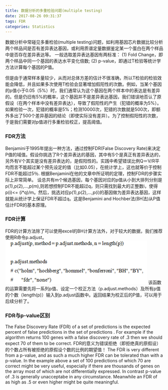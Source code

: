 ```yaml
---
title: 数据分析的多重检验问题(multiple testing)
date: 2017-08-26 09:31:37
tags: FDR
categories: Statistics
---
```

数据分析中常碰见多重检验(multiple testing)问题，如利用基因芯片数据比较分析两个样品间是否有差异表达基因，或利用质谱定量数据鉴定某一个蛋白在两个样品中是否存在差异表达等。
一般选取差异表达基因有两标准：
(1) Fold Change，即两个样品中同一个基因的表达水平变化倍数; 
(2) p-value，即通过T检验等统计学方法计算每个基因的P值。
<!--more-->
但是由于通常样本量较少，从而对总体方差的估计不很准确，所以T检验的检验效能会降低，并且如果多次使用T检验会显著增加假阳性的次数。例如，当某个基因的p值小于0.05（5%）时，我们通常认为这个基因在两个样本中的表达是有差异的。但是仍旧有5%的概率，这个基因并不是差异表达基因，我们错误地否认了原假设（在两个样本中没有差异表达），导致了假阳性的产生（犯错的概率为5%）。
如果检验一次，犯错的概率是5%；检测10000次，犯错的次数就是500次，即额外多出了500个差异基因的结论（即使实际没有差异）。为了控制假阳性的次数，于是我们需要对p值进行多重检验校正，提高阈值。

### FDR方法
Benjamini于1995年提出一种方法，通过控制FDR(False Discovery Rate)来决定P值的域值。假设你挑选了R个差异表达的基因，其中有S个是真正有差异表达的，另外有V个其实是没有差异表达的，是假阳性的。实践中希望错误比例Q＝V/R平均而言不能超过某个预先设定的值（比如0.05），在统计学上，这也就等价于控制FDR不能超过5％.
根据Benjamini在他的文章中所证明的定理，控制FDR的步骤实际上非常简单。
设总共有m个候选基因，每个基因对应的p值从小到大排列分别是p(1),p(2),...,p(m),则若想控制FDR不能超过q，则只需找到最大的正整数i，使得 p(i)<= (i*q)/m。然后，挑选对应p(1),p(2),...,p(i)的基因做为差异表达基因，这样就能从统计学上保证FDR不超过q。这是Benjamini and Hochber法(BH法)从P值估计FDR的基本原理。

### FDR计算
FDR的计算方法除了可以使用excel的BH计算方法外，对于较大的数据，我们推荐使用R命令p.adjust。
![p.adjust](/imageBed/fdr_padjust.png)
该函数的运算需要先将一系列p值、设定一个校正方法（p.adjust.methods）及所有p值的个数（length(p)）输入到p.adjust函数中。返回结果为校正后的P值，可以用于后续分析了。

### FDR与p-value区别
The False Discovery Rate (FDR) of a set of predictions is the expected percent of false predictions in the set of predictions . For example if the algorithm returns 100 genes with a false discovery rate of .3 then we should expect 70 of them to be correct. FDR的意义为错误拒绝（即拒绝真的原假设）的个数占所有被拒绝的原假设个数的比例的期望值！
The FDR is very different from a p-value, and as such a much higher FDR can be tolerated than with a p-value. In the example above a set of 100 predictions of which 70 are correct might be very useful, especially if there are thousands of genes on the array most of which are not differentially expressed. In contrast p-value of .3 is generally unacceptabe in any circumstance. Meanwhile an FDR of as high as .5 or even higher might be quite meaningful.